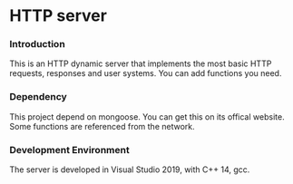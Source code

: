 HTTP server
====
### Introduction
This is an HTTP dynamic server that implements the most basic HTTP requests, responses and user systems. You can add functions you need.
### Dependency
This project depend on mongoose. You can get this on its offical website. Some functions are referenced from the network.
### Development Environment
The server is developed in Visual Studio 2019, with C++ 14, gcc.
